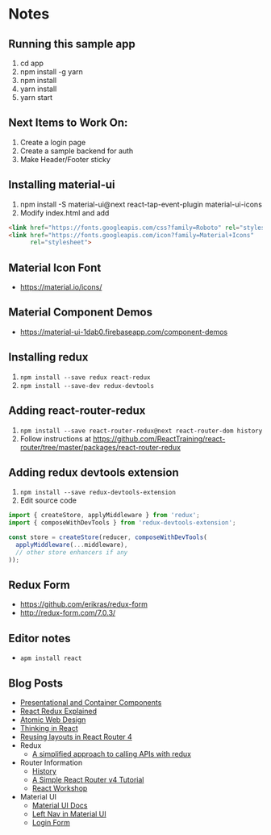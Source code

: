 # Notes

## Running this sample app
1. cd app
1. npm install -g yarn
1. npm install
1. yarn install
1. yarn start

## Next Items to Work On:
1. Create a login page
1. Create a sample backend for auth
1. Make Header/Footer sticky



## Installing material-ui

1. npm install -S material-ui@next react-tap-event-plugin material-ui-icons
1. Modify index.html and add
```html
<link href="https://fonts.googleapis.com/css?family=Roboto" rel="stylesheet">
<link href="https://fonts.googleapis.com/icon?family=Material+Icons"
      rel="stylesheet">
```

## Material Icon Font
 * https://material.io/icons/

## Material Component Demos
 * https://material-ui-1dab0.firebaseapp.com/component-demos

## Installing redux
1. ```npm install --save redux react-redux```
1. ```npm install --save-dev redux-devtools```

## Adding react-router-redux
1. ```npm install --save react-router-redux@next react-router-dom history```
1. Follow instructions at https://github.com/ReactTraining/react-router/tree/master/packages/react-router-redux

## Adding redux devtools extension
1. ```npm install --save redux-devtools-extension```
1. Edit source code

```js
import { createStore, applyMiddleware } from 'redux';
import { composeWithDevTools } from 'redux-devtools-extension';

const store = createStore(reducer, composeWithDevTools(
  applyMiddleware(...middleware),
  // other store enhancers if any
));

```
## Redux Form
  * https://github.com/erikras/redux-form
  * http://redux-form.com/7.0.3/

## Editor notes
  * ```apm install react```

## Blog Posts
  * [Presentational and Container Components](https://medium.com/@dan_abramov/smart-and-dumb-components-7ca2f9a7c7d0)
  * [React Redux Explained](http://www.sohamkamani.com/blog/2017/03/31/react-redux-connect-explained/)
  * [Atomic Web Design](http://bradfrost.com/blog/post/atomic-web-design/)
  * [Thinking in React](https://facebook.github.io/react/docs/thinking-in-react.html)
  * [Reusing layouts in React Router 4](https://simonsmith.io/reusing-layouts-in-react-router-4/)
  * Redux
      * [A simplified approach to calling APIs with redux](http://www.sohamkamani.com/blog/2016/06/05/redux-apis/)
  * Router Information
      * [History](https://medium.com/@pshrmn/a-little-bit-of-history-f245306f48dd)
      * [A Simple React Router v4 Tutorial](https://medium.com/@pshrmn/a-simple-react-router-v4-tutorial-7f23ff27adf)
      * [React Workshop](https://github.com/ReactTraining/react-workshop)
  * Material UI
      * [Material UI Docs](https://material-ui-1dab0.firebaseapp.com/component-demos/app-bar)
      * [Left Nav in Material UI](https://medium.com/@sanfordb/using-material-ui-s-app-bar-with-left-nav-in-react-d9311a49b3d0)
      * [Login Form](http://redux-form.com/6.0.0-rc.1/examples/material-ui/)
